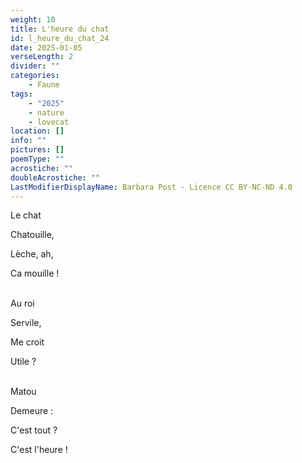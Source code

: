 ```yaml
---
weight: 10
title: L'heure du chat
id: l_heure_du_chat_24
date: 2025-01-05
verseLength: 2
divider: ""
categories:
    - Faune
tags:
    - "2025"
    - nature
    - lovecat
location: []
info: ""
pictures: []
poemType: ""
acrostiche: ""
doubleAcrostiche: ""
LastModifierDisplayName: Barbara Post - Licence CC BY-NC-ND 4.0
---
```

Le chat

Chatouille,

Lèche, ah,

Ca mouille !

 \
Au roi

Servile,

Me croit

Utile ?

 \
Matou

Demeure :

C'est tout ?

C'est l'heure !
